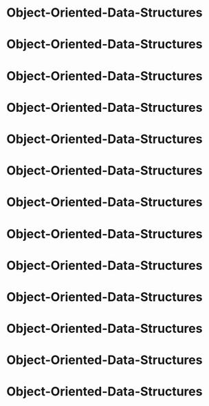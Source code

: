 # Object-Oriented-Data-Structures
# Object-Oriented-Data-Structures
# Object-Oriented-Data-Structures
# Object-Oriented-Data-Structures
# Object-Oriented-Data-Structures
# Object-Oriented-Data-Structures
# Object-Oriented-Data-Structures
# Object-Oriented-Data-Structures
# Object-Oriented-Data-Structures
# Object-Oriented-Data-Structures
# Object-Oriented-Data-Structures
# Object-Oriented-Data-Structures
# Object-Oriented-Data-Structures
